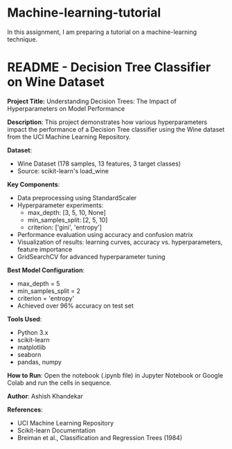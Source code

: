 # Machine-learning-tutorial
In this assignment, I am preparing a tutorial on a machine-learning technique.

README - Decision Tree Classifier on Wine Dataset
=================================================

**Project Title:**
Understanding Decision Trees: The Impact of Hyperparameters on Model Performance

**Description**:
This project demonstrates how various hyperparameters impact the performance of a Decision Tree classifier using the Wine dataset from the UCI Machine Learning Repository.

**Dataset**:
- Wine Dataset (178 samples, 13 features, 3 target classes)
- Source: scikit-learn's load_wine

**Key Components**:
- Data preprocessing using StandardScaler
- Hyperparameter experiments:
  - max_depth: [3, 5, 10, None]
  - min_samples_split: [2, 5, 10]
  - criterion: ['gini', 'entropy']
- Performance evaluation using accuracy and confusion matrix
- Visualization of results: learning curves, accuracy vs. hyperparameters, feature importance
- GridSearchCV for advanced hyperparameter tuning

**Best Model Configuration**:
- max_depth = 5
- min_samples_split = 2
- criterion = 'entropy'
- Achieved over 96% accuracy on test set

**Tools Used**:
- Python 3.x
- scikit-learn
- matplotlib
- seaborn
- pandas, numpy

**How to Run**:
Open the notebook (.ipynb file) in Jupyter Notebook or Google Colab and run the cells in sequence.

**Author**:
Ashish Khandekar

**References**:
- UCI Machine Learning Repository
- Scikit-learn Documentation
- Breiman et al., Classification and Regression Trees (1984)
